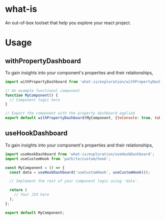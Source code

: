 # what-is
An out-of-box toolset that help you explore your react project.

# Usage
## withPropertyDashboard

To gain insights into your component's properties and their relationships,

```js
import withPropertyDashboard from 'what-is/exploration/withPropertyDashboard';

// An example functional component
function MyComponent() {
  // Component logic here
}

// Export the component with the property dashboard applied
export default withPropertyDashboard(MyComponent, {toConsole: true, toDashboard: true});
```

## useHookDashboard

To gain insights into your component's properties and their relationships,

```js
import useHookDashboard from 'what-is/exploration/useHookDashboard';
import useCustomHook from 'path/to/custom/hook';

const MyComponent = () => {
  const data = useHookDashboard('useCustomHook', useCustomHook());

  // Implement the rest of your component logic using 'data'.

  return (
    // Your JSX here
  );
};

export default MyComponent;
```
